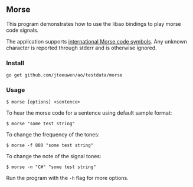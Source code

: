 ## Morse

This program demonstrates how to use the libao bindings to play morse code
signals.

The application supports [international Morse code symbols][wmc].
Any unknown character is reported through stderr and is otherwise ignored.

[wmc]: http://en.wikipedia.org/wiki/Morse_code


### Install

	go get github.com/jteeuwen/ao/testdata/morse


### Usage

	$ morse [options] <sentence>

To hear the morse code for a sentence using default sample format:

	$ morse "some test string"

To change the frequency of the tones:

	$ morse -f 880 "some test string"

To change the note of the signal tones:

	$ morse -n "C#" "some test string"

Run the program with the `-h` flag for more options.
